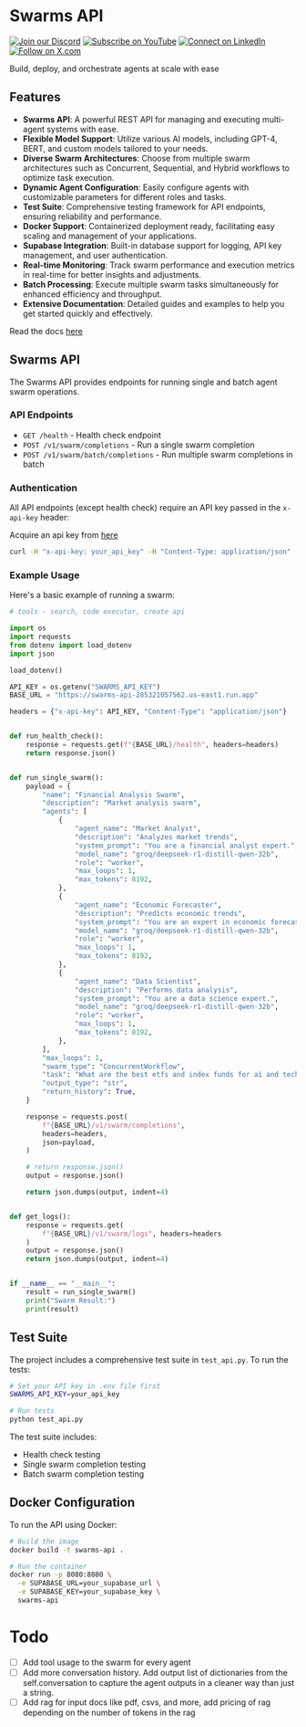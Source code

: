 # Swarms API 

[![Join our Discord](https://img.shields.io/badge/Discord-Join%20our%20server-5865F2?style=for-the-badge&logo=discord&logoColor=white)](https://discord.gg/agora-999382051935506503) [![Subscribe on YouTube](https://img.shields.io/badge/YouTube-Subscribe-red?style=for-the-badge&logo=youtube&logoColor=white)](https://www.youtube.com/@kyegomez3242) [![Connect on LinkedIn](https://img.shields.io/badge/LinkedIn-Connect-blue?style=for-the-badge&logo=linkedin&logoColor=white)](https://www.linkedin.com/in/kye-g-38759a207/) [![Follow on X.com](https://img.shields.io/badge/X.com-Follow-1DA1F2?style=for-the-badge&logo=x&logoColor=white)](https://x.com/kyegomezb)

Build, deploy, and orchestrate agents at scale with ease

## Features

- **Swarms API**: A powerful REST API for managing and executing multi-agent systems with ease.
- **Flexible Model Support**: Utilize various AI models, including GPT-4, BERT, and custom models tailored to your needs.
- **Diverse Swarm Architectures**: Choose from multiple swarm architectures such as Concurrent, Sequential, and Hybrid workflows to optimize task execution.
- **Dynamic Agent Configuration**: Easily configure agents with customizable parameters for different roles and tasks.
- **Test Suite**: Comprehensive testing framework for API endpoints, ensuring reliability and performance.
- **Docker Support**: Containerized deployment ready, facilitating easy scaling and management of your applications.
- **Supabase Integration**: Built-in database support for logging, API key management, and user authentication.
- **Real-time Monitoring**: Track swarm performance and execution metrics in real-time for better insights and adjustments.
- **Batch Processing**: Execute multiple swarm tasks simultaneously for enhanced efficiency and throughput.
- **Extensive Documentation**: Detailed guides and examples to help you get started quickly and effectively.

Read the docs [here](https://docs.swarms.world/en/latest/swarms_cloud/swarms_api/)


## Swarms API

The Swarms API provides endpoints for running single and batch agent swarm operations.

### API Endpoints

- `GET /health` - Health check endpoint
- `POST /v1/swarm/completions` - Run a single swarm completion
- `POST /v1/swarm/batch/completions` - Run multiple swarm completions in batch

### Authentication

All API endpoints (except health check) require an API key passed in the `x-api-key` header:

Acquire an api key from [here](https://swarms.world/platform/api-keys)

```bash
curl -H "x-api-key: your_api_key" -H "Content-Type: application/json" -X POST https://api.swarms.world/v1/swarm/completions
```


### Example Usage

Here's a basic example of running a swarm:

```python
# tools - search, code executor, create api

import os
import requests
from dotenv import load_dotenv
import json

load_dotenv()

API_KEY = os.getenv("SWARMS_API_KEY")
BASE_URL = "https://swarms-api-285321057562.us-east1.run.app"

headers = {"x-api-key": API_KEY, "Content-Type": "application/json"}


def run_health_check():
    response = requests.get(f"{BASE_URL}/health", headers=headers)
    return response.json()


def run_single_swarm():
    payload = {
        "name": "Financial Analysis Swarm",
        "description": "Market analysis swarm",
        "agents": [
            {
                "agent_name": "Market Analyst",
                "description": "Analyzes market trends",
                "system_prompt": "You are a financial analyst expert.",
                "model_name": "groq/deepseek-r1-distill-qwen-32b",
                "role": "worker",
                "max_loops": 1,
                "max_tokens": 8192,
            },
            {
                "agent_name": "Economic Forecaster",
                "description": "Predicts economic trends",
                "system_prompt": "You are an expert in economic forecasting.",
                "model_name": "groq/deepseek-r1-distill-qwen-32b",
                "role": "worker",
                "max_loops": 1,
                "max_tokens": 8192,
            },
            {
                "agent_name": "Data Scientist",
                "description": "Performs data analysis",
                "system_prompt": "You are a data science expert.",
                "model_name": "groq/deepseek-r1-distill-qwen-32b",
                "role": "worker",
                "max_loops": 1,
                "max_tokens": 8192,
            },
        ],
        "max_loops": 1,
        "swarm_type": "ConcurrentWorkflow",
        "task": "What are the best etfs and index funds for ai and tech?",
        "output_type": "str",
        "return_history": True,
    }

    response = requests.post(
        f"{BASE_URL}/v1/swarm/completions",
        headers=headers,
        json=payload,
    )

    # return response.json()
    output = response.json()

    return json.dumps(output, indent=4)


def get_logs():
    response = requests.get(
        f"{BASE_URL}/v1/swarm/logs", headers=headers
    )
    output = response.json()
    return json.dumps(output, indent=4)


if __name__ == "__main__":
    result = run_single_swarm()
    print("Swarm Result:")
    print(result)
```

## Test Suite

The project includes a comprehensive test suite in `test_api.py`. To run the tests:

```bash
# Set your API key in .env file first
SWARMS_API_KEY=your_api_key

# Run tests
python test_api.py
```

The test suite includes:
- Health check testing
- Single swarm completion testing
- Batch swarm completion testing

## Docker Configuration

To run the API using Docker:

```bash
# Build the image
docker build -t swarms-api .

# Run the container
docker run -p 8080:8080 \
  -e SUPABASE_URL=your_supabase_url \
  -e SUPABASE_KEY=your_supabase_key \
  swarms-api
```


# Todo

- [ ] Add tool usage to the swarm for every agent
- [ ] Add more conversation history. Add output list of dictionaries from the self.conversation to capture the agent outputs in a cleaner way than just a string.
- [ ] Add rag for input docs like pdf, csvs, and more, add pricing of rag depending on the number of tokens in the rag

